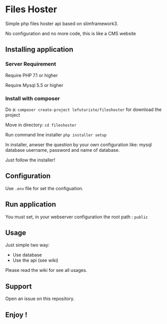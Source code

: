 # Files Hoster

Simple php files hoster api based on slimframework3.

No configuration and no more code, this is like a CMS website

## Installing application

### Server Requirement

Require PHP 7.1 or higher

Require Mysql 5.5 or higher

### Install with composer

Do a: 
``composer create-project lefuturiste/fileshoster``
for download the project

Move in directory: 
``cd fileshoster``

Run command line installer
``php installer setup``

In installer, anwser the question by your own configuration like: mysql database username, password and name of database.

Just follow the installer!

## Configuration

Use `.env` file for set the configuation.

## Run application

You must set, in your webserver configuration the root path :  `public`

## Usage

Just simple two way:

- Use database
- Use the api (see wiki)

Please read the wiki for see all usages.

## Support

Open an issue on this repository.

## Enjoy !
